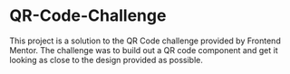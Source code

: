 # QR-Code-Challenge
This project is a solution to the QR Code challenge provided by Frontend Mentor. The challenge was to build out a QR code component and get it looking as close to the design provided as possible.
